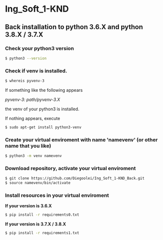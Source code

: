 # Ing_Soft_1-KND

## Back installation to python 3.6.X and python 3.8.X / 3.7.X

### Check your python3 version

```bash
$ python3 --version
```

### Check if venv is installed.

```bash
$ whereis pyvenv-3
```

If something like the following appears

*pyvenv-3: path/pyvenv-3.X*

the venv of your python3 is installed.

If nothing appears, execute

```bash
$ sudo apt-get install python3-venv
```

### Create your virtual enviroment with name 'namevenv' (or other name that you like)

```bash
$ python3 -m venv namevenv
```

### Download repository, activate your virtual enviroment

```bash
$ git clone https://github.com/Diegoolei/Ing_Soft_1-KND_Back.git
$ source namevenv/bin/activate
```

### Install resources in your virtual enviroment

**If your version is 3.6.X** 

```bash
$ pip install -r requirements0.txt
```

**If your version is 3.7.X / 3.8.X**

```bash
$ pip install -r requirements1.txt
```
